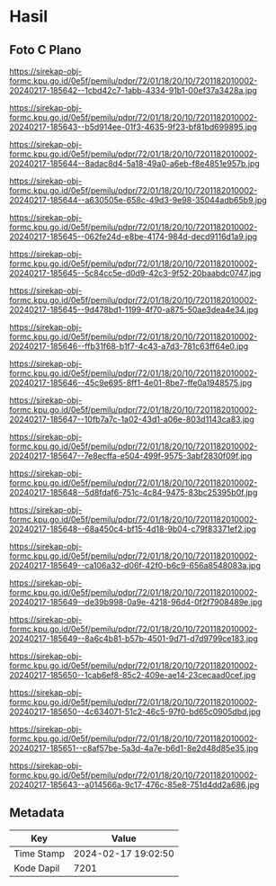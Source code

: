 # Hasil

## Foto C Plano

https://sirekap-obj-formc.kpu.go.id/0e5f/pemilu/pdpr/72/01/18/20/10/7201182010002-20240217-185642--1cbd42c7-1abb-4334-91b1-00ef37a3428a.jpg

https://sirekap-obj-formc.kpu.go.id/0e5f/pemilu/pdpr/72/01/18/20/10/7201182010002-20240217-185643--b5d914ee-01f3-4635-9f23-bf81bd699895.jpg

https://sirekap-obj-formc.kpu.go.id/0e5f/pemilu/pdpr/72/01/18/20/10/7201182010002-20240217-185644--8adac8d4-5a18-49a0-a6eb-f8e4851e957b.jpg

https://sirekap-obj-formc.kpu.go.id/0e5f/pemilu/pdpr/72/01/18/20/10/7201182010002-20240217-185644--a630505e-658c-49d3-9e98-35044adb65b9.jpg

https://sirekap-obj-formc.kpu.go.id/0e5f/pemilu/pdpr/72/01/18/20/10/7201182010002-20240217-185645--062fe24d-e8be-4174-984d-decd9116d1a9.jpg

https://sirekap-obj-formc.kpu.go.id/0e5f/pemilu/pdpr/72/01/18/20/10/7201182010002-20240217-185645--5c84cc5e-d0d9-42c3-9f52-20baabdc0747.jpg

https://sirekap-obj-formc.kpu.go.id/0e5f/pemilu/pdpr/72/01/18/20/10/7201182010002-20240217-185645--9d478bd1-1199-4f70-a875-50ae3dea4e34.jpg

https://sirekap-obj-formc.kpu.go.id/0e5f/pemilu/pdpr/72/01/18/20/10/7201182010002-20240217-185646--ffb31f68-b1f7-4c43-a7d3-781c63ff64e0.jpg

https://sirekap-obj-formc.kpu.go.id/0e5f/pemilu/pdpr/72/01/18/20/10/7201182010002-20240217-185646--45c9e695-8ff1-4e01-8be7-ffe0a1948575.jpg

https://sirekap-obj-formc.kpu.go.id/0e5f/pemilu/pdpr/72/01/18/20/10/7201182010002-20240217-185647--10fb7a7c-1a02-43d1-a06e-803d1143ca83.jpg

https://sirekap-obj-formc.kpu.go.id/0e5f/pemilu/pdpr/72/01/18/20/10/7201182010002-20240217-185647--7e8ecffa-e504-499f-9575-3abf2830f09f.jpg

https://sirekap-obj-formc.kpu.go.id/0e5f/pemilu/pdpr/72/01/18/20/10/7201182010002-20240217-185648--5d8fdaf6-751c-4c84-9475-83bc25395b0f.jpg

https://sirekap-obj-formc.kpu.go.id/0e5f/pemilu/pdpr/72/01/18/20/10/7201182010002-20240217-185648--68a450c4-bf15-4d18-9b04-c79f83371ef2.jpg

https://sirekap-obj-formc.kpu.go.id/0e5f/pemilu/pdpr/72/01/18/20/10/7201182010002-20240217-185649--ca106a32-d06f-42f0-b6c9-656a8548083a.jpg

https://sirekap-obj-formc.kpu.go.id/0e5f/pemilu/pdpr/72/01/18/20/10/7201182010002-20240217-185649--de39b998-0a9e-4218-96d4-0f2f7908489e.jpg

https://sirekap-obj-formc.kpu.go.id/0e5f/pemilu/pdpr/72/01/18/20/10/7201182010002-20240217-185649--8a6c4b81-b57b-4501-9d71-d7d9799ce183.jpg

https://sirekap-obj-formc.kpu.go.id/0e5f/pemilu/pdpr/72/01/18/20/10/7201182010002-20240217-185650--1cab6ef8-85c2-409e-ae14-23cecaad0cef.jpg

https://sirekap-obj-formc.kpu.go.id/0e5f/pemilu/pdpr/72/01/18/20/10/7201182010002-20240217-185650--4c634071-51c2-46c5-97f0-bd65c0905dbd.jpg

https://sirekap-obj-formc.kpu.go.id/0e5f/pemilu/pdpr/72/01/18/20/10/7201182010002-20240217-185651--c8af57be-5a3d-4a7e-b6d1-8e2d48d85e35.jpg

https://sirekap-obj-formc.kpu.go.id/0e5f/pemilu/pdpr/72/01/18/20/10/7201182010002-20240217-185643--a014566a-9c17-476c-85e8-751d4dd2a686.jpg


## Metadata

| Key        | Value               |
| ---------- | ------------------- |
| Time Stamp | 2024-02-17 19:02:50 |
| Kode Dapil | 7201                |



